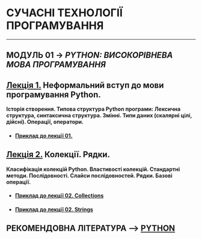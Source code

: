 # **СУЧАСНІ ТЕХНОЛОГІЇ ПРОГРАМУВАННЯ**
***
## **МОДУЛЬ 01** -> *PYTHON: ВИСОКОРІВНЕВА МОВА ПРОГРАМУВАННЯ*
## [**Лекція 1.**](2021_MPT_Lec_01_.pdf) Неформальний вступ до мови програмування Python.  
**Історія створення. Типова структура Python програми: Лексична структура, синтаксична структура. Змінні. Типи даних (скалярні цілі, дійсні). Операції, оператори.**
* #### [**Приклад до лекції 01.**](/LEC/Modulo_1/IPYNB/2021_Lec_01.ipynb)

## [**Лекція 2.**](2021_MPT_Lec_02_.pdf) Колекції. Рядки.  
**Класифікація колекцій Python. Властивості колекцій. Стандартні методи. Послідовності. Слайси послідовностей. Рядки. Базові операції.**
* #### [**Приклад до лекції 02. Collections**](/LEC/Modulo_1/IPYNB/2021_Lec_02_1.ipynb)
* #### [**Приклад до лекції 02. Strings**](/LEC/Modulo_1/IPYNB/2021_Lec_02_2.ipynb)




## **РЕКОМЕНДОВНА ЛІТЕРАТУРА** --> [**PYTHON**](/Biblio/PYTHON_books_.md)
